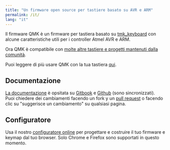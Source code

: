 ```yaml
---
title: "Un firmware open source per tastiere basato su AVR e ARM"
permalink: /it/
lang: "it"
---
```

Il firmware QMK è un firmware per tastiera basato su [tmk\_keyboard](http://github.com/tmk/tmk_keyboard) con alcune caratteristiche utili per i controller Atmel AVR e ARM.

Ora QMK è compatibile con [molte altre tastiere e progetti mantenuti dalla comunità](/keyboards/).

Puoi leggere di più usare QMK con la tua tastiera [qui](/it/powered/).

## Documentazione

[La documentazione](https://docs.qmk.fm) è opsitata su [Gitbook](https://www.gitbook.com/book/qmk/firmware/details) e [Github](https://github.com/qmk/qmk_firmware/tree/master/docs) (sono sincronizzati). Puoi chiedere dei cambiamenti facendo un fork y un [pull request](https://github.com/qmk/qmk_firmware/pulls) o facendo clic su "suggerisce un cambiamento" su qualsiasi pagina.

## Configuratore

Usa il nostro [configuratore online](https://config.qmk.fm) per progettare e costruire il tuo firmware e keymap dal tuo browser. Solo Chrome e Firefox sono supportati in questo momento.
